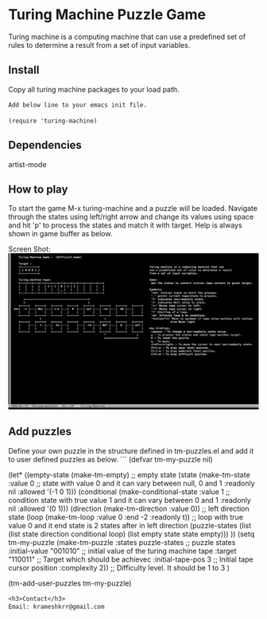<h1>Turing Machine Puzzle Game</h1>

Turing machine is a computing machine that can use a predefined set of rules to determine a result from a set of input variables.

<h2>Install</h2>
    Copy all turing machine packages to your load path.
    
    Add below line to your emacs init file.
    
    (require 'turing-machine)

<h2>Dependencies</h2>
    artist-mode

<h2>How to play</h2>
    To start the game M-x turing-machine and a puzzle will be loaded. Navigate through the states using left/right arrow and change its values using space and hit 'p' to process the states and match it with target. Help is always shown in game buffer as below.
    
Screen Shot:
![alt tag](https://raw.githubusercontent.com/krameshkrr/Emacs/master/Turing-machine/Turing-machine.png)

<h2>Add puzzles</h2>
Define your own puzzle in the structure defined in tm-puzzles.el and add it to user defined puzzles as below.
```
(defvar tm-my-puzzle nil)

(let* ((empty-state (make-tm-empty)            ;; empty state
       (state (make-tm-state :value 0          ;; state with value 0 and it can vary between null, 0 and 1
                             :readonly nil 
                             :allowed '(-1 0 1)))
       (conditional (make-conditional-state :value 1     ;; condition state with true value 1 and it can vary between 0 and 1
                                            :readonly nil 
                                            :allowed '(0 1)))
       (direction (make-tm-direction :value 0))      ;; left direction state
       (loop (make-tm-loop :value 0 :end -2 :readonly t))   ;; loop with true value 0 and it end state is 2 states after in left direction
       (puzzle-states (list (list state direction conditional loop)
                            (list empty state state empty)))
       ))
    (setq tm-my-puzzle (make-tm-puzzle :states puzzle-states      ;; puzzle states 
                                       :initial-value "001010"    ;; initial value of the turing machine tape
                                       :target "110011"           ;; Target which should be achievec
                                       :initial-tape-pos 3        ;; Initial tape cursor position
                                       :complexity 2))            ;; Difficulty level. It should be 1 to 3
)

(tm-add-user-puzzles tm-my-puzzle)
```
<h3>Contact</h3>
Email: krameshkrr@gmail.com
